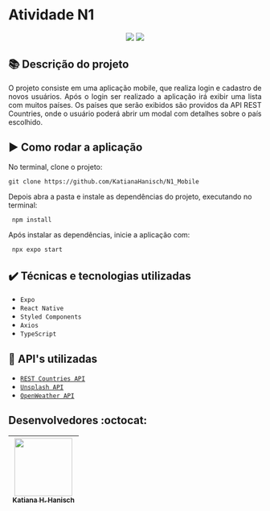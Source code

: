 # Atividade N1

<div align="center">
  <img src="https://img.shields.io/static/v1?label=react Native&message=framework&color=blue&style=for-the-badge&logo=REACT"/>
  <img src="http://img.shields.io/static/v1?label=STATUS&message=CONCLUIDO&color=GREEN&style=for-the-badge"/>
</div>

## :books: Descrição do projeto 

<p align="justify">
O projeto consiste em uma aplicação mobile, que realiza login e cadastro de novos usuários. Após o login ser realizado a aplicação irá exibir uma lista com muitos países. Os países que serão exibidos são providos da API REST Countries, onde o usuário poderá abrir um modal com detalhes sobre o país escolhido.
</p>




## :arrow_forward: Como rodar a aplicação 

No terminal, clone o projeto: 

```
git clone https://github.com/KatianaHanisch/N1_Mobile
```

Depois abra a pasta e instale as dependências do projeto, executando no terminal:

```sh
 npm install
```

Após instalar as dependências, inicie a aplicação com:
```sh
 npx expo start
```

## ✔️ Técnicas e tecnologias utilizadas

- ``Expo``
- ``React Native``
- ``Styled Components``
- ``Axios``
- ``TypeScript``


## :rocket: API's utilizadas

- [``REST Countries API``](https://restcountries.com/)
- [``Unsplash API``](https://unsplash.com/developers)
- [``OpenWeather API``](https://openweathermap.org/api)


## Desenvolvedores :octocat:



| [<img src="https://avatars.githubusercontent.com/u/101157580?v=4" width=115><br><sub>Katiana H. Hanisch</sub>](https://github.com/KatianaHanisch) 
| :---: 



  
